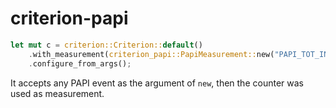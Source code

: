 # criterion-papi

```rs
let mut c = criterion::Criterion::default()
    .with_measurement(criterion_papi::PapiMeasurement::new("PAPI_TOT_INS"))
    .configure_from_args();
```

It accepts any PAPI event as the argument of `new`, then the counter was used as measurement.
